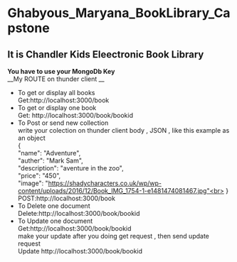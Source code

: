 # Ghabyous_Maryana_BookLibrary_Capstone<br>
## It is Chandler Kids Eleectronic Book Library<br>


__You have to use your MongoDb Key__
<br>__My ROUTE on thunder client __<br>
* To get or display all books<br>
 Get:http://localhost:3000/book<br>
* To get or display one book<br>
Get: http://localhost:3000/book/bookid
* To Post or send new collection<br>
write your colection on thunder client body , JSON , like this example as an object<br>
{<br>
   "name": "Adventure",<br>
  "auther": "Mark Sam",<br>
  "description": "aventure in the zoo",<br>
  "price": "450",<br>
  "image": "https://shadycharacters.co.uk/wp/wp-content/uploads/2016/12/Book_IMG_1754-1-e1481474081467.jpg"<br>
}<br>
POST:http://localhost:3000/book<br>
* To Delete one document<br>
Delete:http://localhost:3000/book/bookid
* To Update one document<br>
Get:http://localhost:3000/book/bookid<br>
make your update after you doing get request , then send update request<br>
Update http://localhost:3000/book/bookid<br>